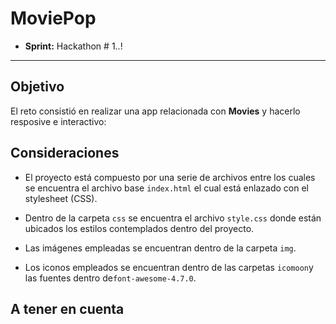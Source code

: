 # MoviePop

* **Sprint:** Hackathon # 1..!


***


## Objetivo

El reto consistió en realizar una app relacionada con **Movies** y hacerlo resposive e interactivo:

## Consideraciones

* El proyecto está compuesto por una serie de archivos entre los cuales se
encuentra el archivo base `index.html` el cual está enlazado con el
stylesheet (CSS).

* Dentro de la carpeta `css` se encuentra el archivo `style.css` donde están 
ubicados los estilos contemplados dentro del proyecto.

* Las imágenes empleadas se encuentran dentro de la carpeta `img`.

* Los iconos empleados se encuentran dentro de las carpetas `icomoon`y
las fuentes dentro de`font-awesome-4.7.0`.

## A tener en cuenta




